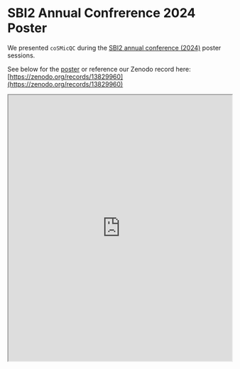 # SBI2 Annual Confrerence 2024 Poster

We presented `coSMicQC` during the [SBI2 annual conference (2024)](https://sbi2.org/conference/) poster sessions.

See below for the [poster](https://cytomining.github.io/coSMicQC/media/sbi2-2024-cosmicqc-poster.pdf) or reference our Zenodo record here: [https://zenodo.org/records/13829960](https://zenodo.org/records/13829960)

<iframe src="https://cytomining.github.io/coSMicQC/media/sbi2-2024-cosmicqc-poster.pdf" width="100%" height="600px"></iframe>
